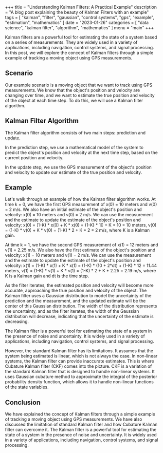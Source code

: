 +++
title = "Understanding Kalman Filters: A Practical Example"
description = "A blog  post explaining the beauty of Kalman Filters with an example"
tags = [
    "kalman",
    "filter",
    "gaussian",
    "control systems",
    "gps",
    "example",
    "estimation",
    "mathematics"
]
date = "2023-01-26"
categories = [
    "data science",
    "kalman filter",
    "algorithm",
    "mathematics"
]
menu = "main"
+++

Kalman filters are a powerful tool for estimating the state of a system based on a series of measurements. They are widely used in a variety of applications, including navigation, control systems, and signal processing. In this post, we will explore the concept of Kalman filters through a simple example of tracking a moving object using GPS measurements.

## Scenario
Our example scenario is a moving object that we want to track using GPS measurements. We know that the object's position and velocity are changing over time, and we want to estimate the true position and velocity of the object at each time step. To do this, we will use a Kalman filter algorithm.

## Kalman Filter Algorithm
The Kalman filter algorithm consists of two main steps: prediction and update. 

In the prediction step, we use a mathematical model of the system to predict the object's position and velocity at the next time step, based on the current position and velocity. 

In the update step, we use the GPS measurement of the object's position and velocity to update our estimate of the true position and velocity.

## Example
Let's walk through an example of how the Kalman filter algorithm works. 
At time k = 0, we have the first GPS measurement of x(0) = 10 meters and v(0) = 2 m/s. We also have an initial estimate of the object's position and velocity: x(0) = 10 meters and v(0) = 2 m/s. We can use the measurement and the estimate to update the estimate of the object's position and velocity: x(0) = (1-K) * x(0) + K * x(0) = (1-K) * 10 + K * 10 = 10 meters, v(0) = (1-K) * v(0) + K * v(0) = (1-K) * 2 + K * 2 = 2 m/s, where K is a Kalman gain.

At time k = 1, we have the second GPS measurement of x(1) = 12 meters and v(1) = 2.25 m/s. We also have the first estimate of the object's position and velocity: x(1) = 10 meters and v(1) = 2 m/s. We can use the measurement and the estimate to update the estimate of the object's position and velocity: x(1) = (1-K) * x(1) + K * x(1) = (1-K) * (10 + 2*dt) + (1-K) * 12 = 11.44 meters, v(1) = (1-K) * v(1) + K * v(1) = (1-K) * 2 + K * 2.25 = 2.19 m/s, where K is a Kalman gain and dt is the time step.

As the filter iterates, the estimated position and velocity will become more accurate, approaching the true position and velocity of the object. The Kalman filter uses a Gaussian distribution to model the uncertainty of the prediction and the measurement, and the updated estimate will be the center of this Gaussian distribution. The width of the distribution represents the uncertainty, and as the filter iterates, the width of the Gaussian distribution will decrease, indicating that the uncertainty of the estimate is decreasing.

The Kalman filter is a powerful tool for estimating the state of a system in the presence of noise and uncertainty. It is widely used in a variety of applications, including navigation, control systems, and signal processing.

However, the standard Kalman filter has its limitations. It assumes that the system being estimated is linear, which is not always the case. In non-linear systems, the Kalman filter can provide inaccurate estimates. This is where Cubature Kalman filter (CKF) comes into the picture. CKF is a variation of the standard Kalman filter that is designed to handle non-linear systems. It uses Gaussian cubature method to approximate the integral of the posterior probability density function, which allows it to handle non-linear functions of the state variables.

## Conclusion

We have explained the concept of Kalman filters through a simple example of tracking a moving object using GPS measurements. We have also discussed the limitation of standard Kalman filter and how Cubature Kalman filter can overcome it. The Kalman filter is a powerful tool for estimating the state of a system in the presence of noise and uncertainty. It is widely used in a variety of applications, including navigation, control systems, and signal processing.
